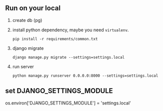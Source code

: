 
## Run on your local

1. create db (pg)
2. install python dependency, maybe you need `virtualenv`.
   
   ```
   pip install -r requirements/common.txt
   ```
3. django migrate
   ```
   django manage.py migrate --settings=settings.local
   ```
4. run server
   ```
   python manage.py runserver 0.0.0.0:8000 --settings=settings.local
   ```




## set DJANGO_SETTINGS_MODULE

os.environ['DJANGO_SETTINGS_MODULE'] = 'settings.local'




